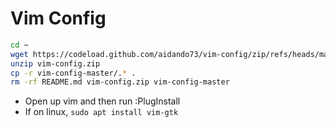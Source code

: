# Vim Config
```bash
cd ~
wget https://codeload.github.com/aidando73/vim-config/zip/refs/heads/master -O vim-config.zip
unzip vim-config.zip
cp -r vim-config-master/.* .
rm -rf README.md vim-config.zip vim-config-master
```

- Open up vim and then run :PlugInstall
- If on linux, `sudo apt install vim-gtk`
